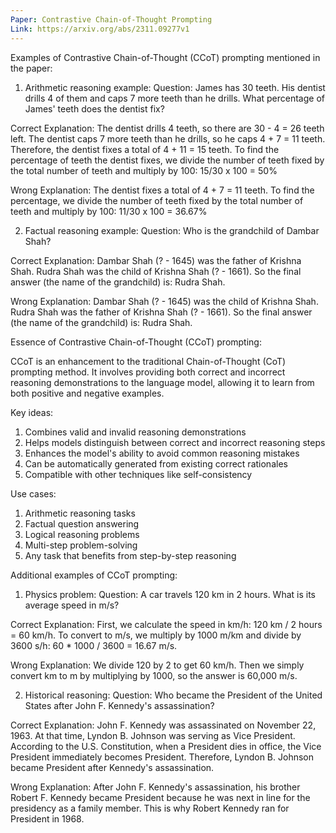 ```yaml
---
Paper: Contrastive Chain-of-Thought Prompting
Link: https://arxiv.org/abs/2311.09277v1
---
```


Examples of Contrastive Chain-of-Thought (CCoT) prompting mentioned in the paper:

1. Arithmetic reasoning example:
Question: James has 30 teeth. His dentist drills 4 of them and caps 7 more teeth than he drills. What percentage of James' teeth does the dentist fix?

Correct Explanation: The dentist drills 4 teeth, so there are 30 - 4 = 26 teeth left. The dentist caps 7 more teeth than he drills, so he caps 4 + 7 = 11 teeth. Therefore, the dentist fixes a total of 4 + 11 = 15 teeth. To find the percentage of teeth the dentist fixes, we divide the number of teeth fixed by the total number of teeth and multiply by 100: 15/30 x 100 = 50%

Wrong Explanation: The dentist fixes a total of 4 + 7 = 11 teeth. To find the percentage, we divide the number of teeth fixed by the total number of teeth and multiply by 100: 11/30 x 100 = 36.67%

2. Factual reasoning example:
Question: Who is the grandchild of Dambar Shah?

Correct Explanation: Dambar Shah (? - 1645) was the father of Krishna Shah. Rudra Shah was the child of Krishna Shah (? - 1661). So the final answer (the name of the grandchild) is: Rudra Shah.

Wrong Explanation: Dambar Shah (? - 1645) was the child of Krishna Shah. Rudra Shah was the father of Krishna Shah (? - 1661). So the final answer (the name of the grandchild) is: Rudra Shah.

Essence of Contrastive Chain-of-Thought (CCoT) prompting:

CCoT is an enhancement to the traditional Chain-of-Thought (CoT) prompting method. It involves providing both correct and incorrect reasoning demonstrations to the language model, allowing it to learn from both positive and negative examples.

Key ideas:
1. Combines valid and invalid reasoning demonstrations
2. Helps models distinguish between correct and incorrect reasoning steps
3. Enhances the model's ability to avoid common reasoning mistakes
4. Can be automatically generated from existing correct rationales
5. Compatible with other techniques like self-consistency

Use cases:
1. Arithmetic reasoning tasks
2. Factual question answering
3. Logical reasoning problems
4. Multi-step problem-solving
5. Any task that benefits from step-by-step reasoning

Additional examples of CCoT prompting:

1. Physics problem:
Question: A car travels 120 km in 2 hours. What is its average speed in m/s?

Correct Explanation: First, we calculate the speed in km/h: 120 km / 2 hours = 60 km/h. To convert to m/s, we multiply by 1000 m/km and divide by 3600 s/h: 60 * 1000 / 3600 = 16.67 m/s.

Wrong Explanation: We divide 120 by 2 to get 60 km/h. Then we simply convert km to m by multiplying by 1000, so the answer is 60,000 m/s.

2. Historical reasoning:
Question: Who became the President of the United States after John F. Kennedy's assassination?

Correct Explanation: John F. Kennedy was assassinated on November 22, 1963. At that time, Lyndon B. Johnson was serving as Vice President. According to the U.S. Constitution, when a President dies in office, the Vice President immediately becomes President. Therefore, Lyndon B. Johnson became President after Kennedy's assassination.

Wrong Explanation: After John F. Kennedy's assassination, his brother Robert F. Kennedy became President because he was next in line for the presidency as a family member. This is why Robert Kennedy ran for President in 1968.